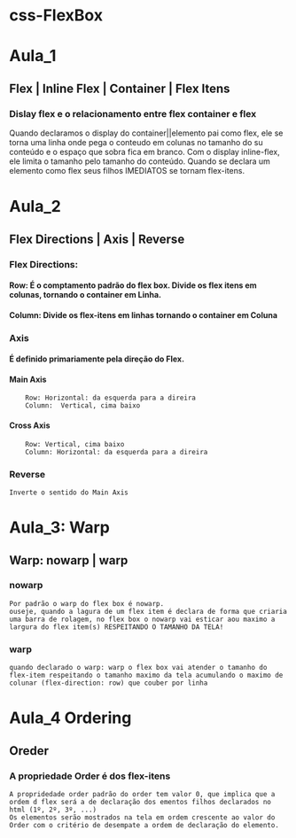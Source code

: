 # css-FlexBox


# Aula_1
  ## Flex | Inline Flex | Container | Flex Itens
  ### Dislay flex e o relacionamento entre flex container e flex
  
  Quando declaramos o display do container||elemento pai como flex, ele se torna uma linha onde pega o conteudo em colunas no tamanho do su conteúdo e o espaço que sobra fica em branco.
  Com o display inline-flex, ele limita o tamanho pelo tamanho do conteúdo.
  Quando se declara um elemento como flex seus filhos IMEDIATOS se tornam flex-itens.

# Aula_2
  ## Flex Directions | Axis | Reverse
  ### Flex Directions:
  #### Row: É o comptamento padrão do flex box. Divide os flex itens em colunas, tornando o container em Linha.
  #### Column: Divide os flex-itens em linhas tornando o container em Coluna
  
  ### Axis
  #### É definido primariamente pela direção do Flex.
  #### Main Axis
        Row: Horizontal: da esquerda para a direira
        Column:  Vertical, cima baixo
  #### Cross Axis
        Row: Vertical, cima baixo
        Column: Horizontal: da esquerda para a direira
  ### Reverse
    Inverte o sentido do Main Axis
# Aula_3: Warp
  ## Warp: nowarp | warp
  ### nowarp
    Por padrão o warp do flex box é nowarp. 
    ouseje, quando a lagura de um flex item é declara de forma que criaria uma barra de rolagem, no flex box o nowarp vai esticar aou maximo a largura do flex item(s) RESPEITANDO O TAMANHO DA TELA!
  ### warp
    quando declarado o warp: warp o flex box vai atender o tamanho do flex-item respeitando o tamanho maximo da tela acumulando o maximo de colunar (flex-direction: row) que couber por linha

# Aula_4 Ordering

  ## Oreder
  ### A propriedade Order é dos flex-itens
    A propridedade order padrão do order tem valor 0, que implica que a ordem d flex será a de declaração dos ementos filhos declarados no html (1º, 2º, 3º, ...)
    Os elementos serão mostrados na tela em ordem crescente ao valor do Order com o critério de desempate a ordem de declaração do elemento.
    
